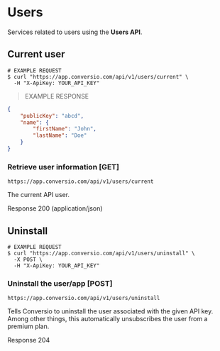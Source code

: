 # Users
Services related to users using the **Users API**.

## Current user

```shell
# EXAMPLE REQUEST
$ curl "https://app.conversio.com/api/v1/users/current" \
  -H "X-ApiKey: YOUR_API_KEY"
```

> EXAMPLE RESPONSE

```json
{
    "publicKey": "abcd",
    "name": {
        "firstName": "John",
        "lastName": "Doe"
    }
}
```

### Retrieve user information [GET]

`https://app.conversio.com/api/v1/users/current`

The current API user.

<aside class="success">
Response 200 (application/json)
</aside>

## Uninstall

```shell
# EXAMPLE REQUEST
$ curl "https://app.conversio.com/api/v1/users/uninstall" \
  -X POST \
  -H "X-ApiKey: YOUR_API_KEY"
```

### Uninstall the user/app [POST]

`https://app.conversio.com/api/v1/users/uninstall`

Tells Conversio to uninstall the user associated with the given API key. Among
other things, this automatically unsubscribes the user from a premium plan.

<aside class="success">
Response 204
</aside>
